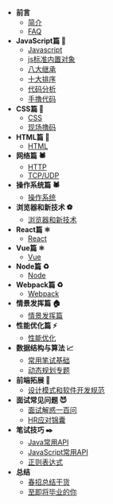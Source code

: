 * **前言**
    * [简介](README.md)
    * [FAQ](FAQ.md)
* **JavaScript篇 🧱**
    * [Javascript](javascript/questions.md)
    * [js标准内置对象](javascript/standard-build-in-objects.md)
    * [八大继承](javascript/extends.md)
    * [十大排序](javascript/sorts.md)
    * [代码分析](javascript/analysis-code.md)
    * [手撸代码](javascript/write-code.md)
* **CSS篇 🎨**
    * [CSS](css/css.md)
    * [现场撸码](css/coding.md)
* **HTML篇 📄**
    * [HTML](html/questions.md)
* **网络篇 🕷️**
    * [HTTP](network/http.md)
    * [TCP/UDP](network/tcp_udp.md)
* **操作系统篇 🕷️**
    * [操作系统](os/os.md)
* **浏览器和新技术 ⚽️**
    * [浏览器和新技术](browser/questions.md)
* **React篇 ⚛️**
    * [React](react/react.md)
* **Vue篇 ⚛️**
    * [Vue](vue/vue.md)
* **Node篇 ♻️️**
    * [Node](node/node.md)
* **Webpack篇 ♻️️**
    * [Webpack](webpack/webpack.md)
* **情景发挥篇 🏠**
    * [情景发挥篇](projects/project.md)
* **性能优化篇 ⚡️‍**
    * [性能优化](speed/speed.md)
* **数据结构与算法 📈️**
    * [常用笔试基础](data-structure/write-test.md)
    * [动态规划专题](data-structure/dp.md)
* **前端拓展 👃**
    * [设计模式和软件开发规范](model/model.md)
* **面试常见问题 😈**
    * [面试解惑一百问](experience/questions.md)
    * [HR应对锦囊](experience/interview-hr.md)
* **笔试技巧 ✒️**
    * [Java常用API](coding-secret/java-api.md)
    * [JavaScript常用API](coding-secret/javascript-api.md)
    * [正则表达式](coding-secret/regex.md)
* **总结️**
    * [春招总结干货](others/春招总结干货.md)
    * [至即将毕业的你](others/至即将毕业的你.md)
